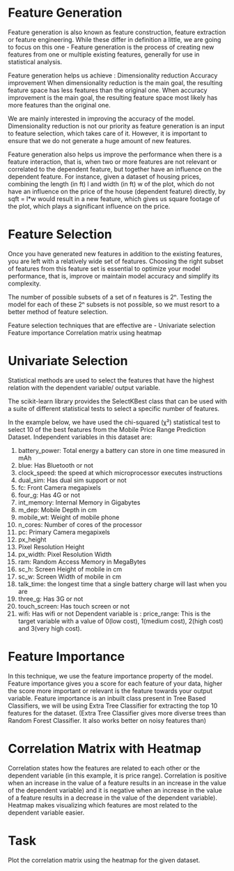 # Feature Generation
Feature generation is also known as feature construction, feature extraction or  feature engineering. While these differ in definition a little, we are going to focus on this one - 
Feature generation is the process of creating new features from one or multiple existing features, generally for use in statistical analysis. 

Feature generation helps us achieve :
Dimensionality reduction 
Accuracy improvement
When dimensionality reduction is the main goal, the resulting feature space has less features than the original one. When accuracy improvement is the main goal, the resulting feature space most likely has more features than the original one.

We are mainly interested in improving the accuracy of the model. Dimensionality reduction is not our priority as feature generation is an input to feature selection, which takes care of it. However, it is important to ensure that we do not generate a huge amount of new features.

Feature generation also helps us improve the performance when there is a feature interaction, that is, when two or more features are not relevant or correlated to the dependent feature, but together have an influence on the dependent feature. For instance, given a dataset of housing prices, combining the length (in ft) l and width (in ft) w of the plot, which do not have an influence on the price of the house (dependent feature) directly,  by sqft = l*w would result in a new feature, which gives us square footage of the plot, which plays a significant influence on the price.




# Feature Selection
Once you have generated new features in addition to the existing features, you are left with a relatively wide set of features. Choosing the right subset of features from this feature set is essential to optimize your model performance, that is, improve or maintain model accuracy and simplify its complexity.  

The number of possible subsets of a set of n features is 2ⁿ. Testing the model for each of these 2ⁿ subsets is not possible, so we must resort to a better method of feature selection.

Feature selection techniques that are effective are -
Univariate selection
Feature importance
Correlation matrix using heatmap

# Univariate Selection
Statistical methods are used to select the features that have the highest relation with the dependent variable/ output variable.

The scikit-learn library provides the SelectKBest class that can be used with a suite of different statistical tests to select a specific number of features.

In the example below, we have used the chi-squared (χ²) statistical test to select 10 of the best features from the Mobile Price Range Prediction Dataset.
Independent variables in this dataset are:  
1. battery_power: Total energy a battery can store in one time measured in mAh
2. blue: Has Bluetooth or not
3. clock_speed: the speed at which microprocessor executes instructions
4. dual_sim: Has dual sim support or not
5. fc: Front Camera megapixels
6. four_g: Has 4G or not
7. int_memory: Internal Memory in Gigabytes
8. m_dep: Mobile Depth in cm
9. mobile_wt: Weight of mobile phone
10. n_cores: Number of cores of the processor
11. pc: Primary Camera megapixels
12. px_height
13. Pixel Resolution Height
14. px_width: Pixel Resolution Width
15. ram: Random Access Memory in MegaBytes
16. sc_h: Screen Height of mobile in cm
17. sc_w: Screen Width of mobile in cm
18. talk_time: the longest time that a single battery charge will last when you are
19. three_g: Has 3G or not
20. touch_screen: Has touch screen or not
21. wifi: Has wifi or not
Dependent variable is :
price_range: This is the target variable with a value of 0(low cost), 1(medium cost), 2(high cost) and 3(very high cost).

# Feature Importance
In this technique, we use the feature importance property of the model. Feature importance gives you a score for each feature of your data, higher the score more important or relevant is the feature towards your output variable.
Feature importance is an inbuilt class present in Tree Based Classifiers, we will be using Extra Tree Classifier for extracting the top 10 features for the dataset.
(Extra Tree Classifier gives more diverse trees than Random Forest Classifier. It also works better on noisy features than)

# Correlation Matrix with Heatmap
Correlation states how the features are related to each other or the dependent variable (in this example, it is price range).
Correlation is positive when an increase in the value of a feature results in an increase in the value of the dependent variable) and it is negative when an increase in the value of a feature results in a decrease in the value of the dependent variable).
Heatmap makes visualizing which features are most related to the dependent variable easier. 

# Task
Plot the correlation matrix using the heatmap for the given dataset.


